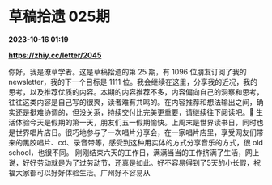 # 草稿拾遗 025期

**2023-10-16 01:19**

**https://zhiy.cc/letter/2045**

你好，我是潦草学者。这是草稿拾遗的第 25 期，有 1096 位朋友订阅了我的 newsletter，我的下一个目标是 1111 位。我会继续在这里，分享我的近况，我的思考，以及推荐优质的内容。本期的内容推荐不多，内容偏向自己的洞察和思考，往往这类内容是自己写的很爽，读者难有共鸣的。在内容推荐和想法输出之间，确实还是挺难协调的，但没关系，持续交付比完美更重要，请继续往下阅读吧。🍜 生活体验今天是假期的第一天，朋友们五一假期愉快。上周末是世界读书日，同时也是世界唱片店日。很巧地参与了一次唱片分享会，在一家唱片店里，享受网友们带来的黑胶唱片、cd、录音带等，感受到这种用实体的方式分享音乐的方式，很 old school，也很不同。 刚刚结束六天的工作日，满满当当的工作挤满了生活，网上说，好好劳动就是为了过劳动节，还真是如此。好不容易得到了5天的小长假，祝福大家都可以好好体验生活。广州好不容易从